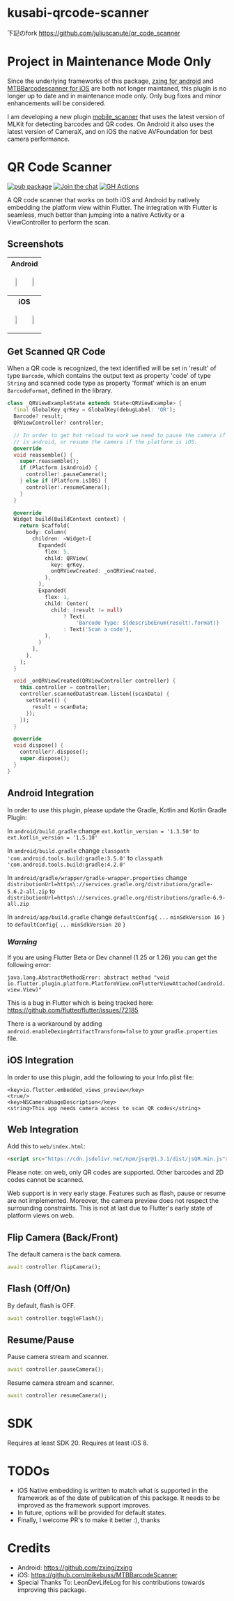 # kusabi-qrcode-scanner

下記のfork
https://github.com/juliuscanute/qr_code_scanner


# Project in Maintenance Mode Only

Since the underlying frameworks of this package, [zxing for android](https://github.com/zxing/zxing) and [MTBBarcodescanner for iOS](https://github.com/mikebuss/MTBBarcodeScanner) are both not longer maintaned, this plugin is no longer up to date and in maintenance mode only. Only bug fixes and minor enhancements will be considered.

I am developing a new plugin [mobile_scanner](https://pub.dev/packages/mobile_scanner) that uses the latest version of MLKit for detecting barcodes and QR codes. On Android it also uses the latest version of CameraX, and on iOS the native AVFoundation for best camera performance. 

# QR Code Scanner

[![pub package](https://img.shields.io/pub/v/qr_code_scanner?include_prereleases)](https://pub.dartlang.org/packages/qr_code_scanner)
[![Join the chat](https://img.shields.io/discord/829004904600961054)](https://discord.gg/aZujk84f6V)
[![GH Actions](https://github.com/juliuscanute/qr_code_scanner/workflows/dart/badge.svg)](https://github.com/juliuscanute/qr_code_scanner/actions)

A QR code scanner that works on both iOS and Android by natively embedding the platform view within Flutter. The integration with Flutter is seamless, much better than jumping into a native Activity or a ViewController to perform the scan.

## Screenshots
<table>
<tr>
<th colspan="2">
Android
</th>
</tr>

<tr>
<td>
<p align="center">
<img src="https://raw.githubusercontent.com/juliuscanute/qr_code_scanner/master/.resources/android-app-screen-one.jpg" width="30%" height="30%">
</p>
</td>
<td>
<p align="center">
<img src="https://raw.githubusercontent.com/juliuscanute/qr_code_scanner/master/.resources/android-app-screen-two.jpg" width="30%" height="30%">
</p>
</td>
</tr>

<tr>
<th colspan="2">
iOS
</th>
</tr>

<tr>
<td>
<p align="center">
<img src="https://raw.githubusercontent.com/juliuscanute/qr_code_scanner/master/.resources/ios-app-screen-one.png" width="30%" height="30%">
</p>
</td>
<td>
<p align="center">
<img src="https://raw.githubusercontent.com/juliuscanute/qr_code_scanner/master/.resources/ios-app-screen-two.png" width="30%" height="30%">
</p>
</td>
</tr>

</table>

## Get Scanned QR Code

When a QR code is recognized, the text identified will be set in 'result' of type `Barcode`, which contains the output text as property 'code' of type `String` and scanned code type as property 'format' which is an enum `BarcodeFormat`, defined in the library.

```dart
class _QRViewExampleState extends State<QRViewExample> {
  final GlobalKey qrKey = GlobalKey(debugLabel: 'QR');
  Barcode? result;
  QRViewController? controller;

  // In order to get hot reload to work we need to pause the camera if the platform
  // is android, or resume the camera if the platform is iOS.
  @override
  void reassemble() {
    super.reassemble();
    if (Platform.isAndroid) {
      controller!.pauseCamera();
    } else if (Platform.isIOS) {
      controller!.resumeCamera();
    }
  }

  @override
  Widget build(BuildContext context) {
    return Scaffold(
      body: Column(
        children: <Widget>[
          Expanded(
            flex: 5,
            child: QRView(
              key: qrKey,
              onQRViewCreated: _onQRViewCreated,
            ),
          ),
          Expanded(
            flex: 1,
            child: Center(
              child: (result != null)
                  ? Text(
                      'Barcode Type: ${describeEnum(result!.format)}   Data: ${result!.code}')
                  : Text('Scan a code'),
            ),
          )
        ],
      ),
    );
  }

  void _onQRViewCreated(QRViewController controller) {
    this.controller = controller;
    controller.scannedDataStream.listen((scanData) {
      setState(() {
        result = scanData;
      });
    });
  }

  @override
  void dispose() {
    controller?.dispose();
    super.dispose();
  }
}

```

## Android Integration
In order to use this plugin, please update the Gradle, Kotlin and Kotlin Gradle Plugin:

In ```android/build.gradle``` change ```ext.kotlin_version = '1.3.50'``` to ```ext.kotlin_version = '1.5.10'```

In ```android/build.gradle``` change ```classpath 'com.android.tools.build:gradle:3.5.0'``` to ```classpath 'com.android.tools.build:gradle:4.2.0'```

In ```android/gradle/wrapper/gradle-wrapper.properties``` change ```distributionUrl=https\://services.gradle.org/distributions/gradle-5.6.2-all.zip``` to ```distributionUrl=https\://services.gradle.org/distributions/gradle-6.9-all.zip```

In ```android/app/build.gradle``` change 
```defaultConfig{```
  ```...```
  ```minSdkVersion 16```
```}``` to 
```defaultConfig{```
  ```...```
  ```minSdkVersion 20```
```}```

### *Warning*
If you are using Flutter Beta or Dev channel (1.25 or 1.26) you can get the following error:

`java.lang.AbstractMethodError: abstract method "void io.flutter.plugin.platform.PlatformView.onFlutterViewAttached(android.view.View)"`

This is a bug in Flutter which is being tracked here: https://github.com/flutter/flutter/issues/72185

There is a workaround by adding `android.enableDexingArtifactTransform=false` to your `gradle.properties` file.

## iOS Integration
In order to use this plugin, add the following to your Info.plist file:
```
<key>io.flutter.embedded_views_preview</key>
<true/>
<key>NSCameraUsageDescription</key>
<string>This app needs camera access to scan QR codes</string>
```

## Web Integration

Add this to `web/index.html`:

```html
<script src="https://cdn.jsdelivr.net/npm/jsqr@1.3.1/dist/jsQR.min.js"></script>
```

Please note: on web, only QR codes are supported. Other barcodes and 2D codes cannot be scanned.

Web support is in very early stage. Features such as flash, pause or resume are not implemented. Moreover, the camera 
preview does not respect the surrounding constraints. This is not at last due to Flutter's early state of platform views
on web.

## Flip Camera (Back/Front)
The default camera is the back camera.
```dart
await controller.flipCamera();
```

## Flash (Off/On)
By default, flash is OFF.
```dart
await controller.toggleFlash();
```

## Resume/Pause
Pause camera stream and scanner.
```dart
await controller.pauseCamera();
```
Resume camera stream and scanner.
```dart
await controller.resumeCamera();
```


# SDK
Requires at least SDK 20.
Requires at least iOS 8.

# TODOs
* iOS Native embedding is written to match what is supported in the framework as of the date of publication of this package. It needs to be improved as the framework support improves.
* In future, options will be provided for default states.
* Finally, I welcome PR's to make it better :), thanks

# Credits
* Android: https://github.com/zxing/zxing
* iOS: https://github.com/mikebuss/MTBBarcodeScanner
* Special Thanks To: LeonDevLifeLog for his contributions towards improving this package.
